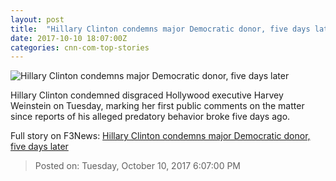 ```yaml
---
layout: post
title:  "Hillary Clinton condemns major Democratic donor, five days later"
date: 2017-10-10 18:07:00Z
categories: cnn-com-top-stories
---
```


![Hillary Clinton condemns major Democratic donor, five days later](http://i2.cdn.cnn.com/cnnnext/dam/assets/171009152759-01-harvey-weinstein-1009-super-tease.jpg)

Hillary Clinton condemned disgraced Hollywood executive Harvey Weinstein on Tuesday, marking her first public comments on the matter since reports of his alleged predatory behavior broke five days ago.


Full story on F3News: [Hillary Clinton condemns major Democratic donor, five days later](http://www.f3nws.com/n/cDPqME)

> Posted on: Tuesday, October 10, 2017 6:07:00 PM
